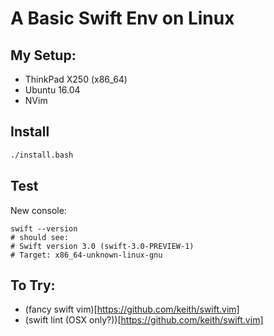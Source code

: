 # A Basic Swift Env on Linux

## My Setup:

* ThinkPad X250 (x86_64)
* Ubuntu 16.04
* NVim

## Install
```bash
./install.bash
```

## Test

New console:
```
swift --version
# should see:
# Swift version 3.0 (swift-3.0-PREVIEW-1)
# Target: x86_64-unknown-linux-gnu
```

## To Try:

* (fancy swift vim)[https://github.com/keith/swift.vim]
* (swift lint (OSX only?))[https://github.com/keith/swift.vim]
